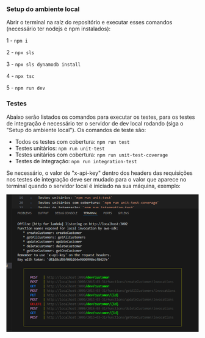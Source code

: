 ### Setup do ambiente local

Abrir o terminal na raíz do repositório e executar esses comandos (necessário ter nodejs e npm instalados):

1 - `npm i`

2 - `npx sls`

3 - `npx sls dynamodb install`

4 - `npx tsc`

5 - `npm run dev`

### Testes

Abaixo serão listados os comandos para executar os testes, para os testes de integração é necessário ter o servidor de dev local rodando (siga o "Setup do ambiente local").
Os comandos de teste são:

-   Todos os testes com cobertura: `npm run test`
-   Testes unitários: `npm run unit-test`
-   Testes unitários com cobertura: `npm run unit-test-coverage`
-   Testes de integração: `npm run integration-test`

Se necessário, o valor de "x-api-key" dentro dos headers das requisições nos testes de integração deve ser mudado para o valor que aparece no terminal quando o servidor local é iniciado na sua máquina, exemplo:

![alt text](image.png)
